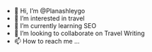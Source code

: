 - 👋 Hi, I’m @Planashleygo
- 👀 I’m interested in travel
- 🌱 I’m currently learning SEO
- 💞️ I’m looking to collaborate on Travel Writing
- 📫 How to reach me ...

<!---
Planashleygo/Planashleygo is a ✨ special ✨ repository because its `README.md` (this file) appears on your GitHub profile.
You can click the Preview link to take a look at your changes.
--->
